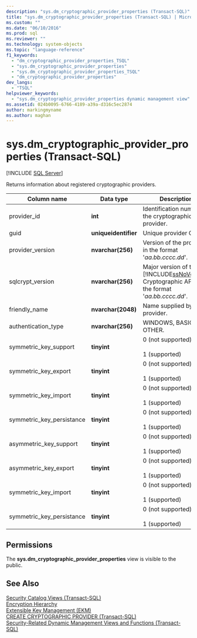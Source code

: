 ```yaml
---
description: "sys.dm_cryptographic_provider_properties (Transact-SQL)"
title: "sys.dm_cryptographic_provider_properties (Transact-SQL) | Microsoft Docs"
ms.custom: ""
ms.date: "06/10/2016"
ms.prod: sql
ms.reviewer: ""
ms.technology: system-objects
ms.topic: "language-reference"
f1_keywords: 
  - "dm_cryptographic_provider_properties_TSQL"
  - "sys.dm_cryptographic_provider_properties"
  - "sys.dm_cryptographic_provider_properties_TSQL"
  - "dm_cryptographic_provider_properties"
dev_langs: 
  - "TSQL"
helpviewer_keywords: 
  - "sys.dm_cryptographic_provider_properties dynamic management view"
ms.assetid: 024b0095-6766-4189-a39a-d316c5ec2874
author: markingmyname
ms.author: maghan
---
```

# sys.dm_cryptographic_provider_properties (Transact-SQL)
[!INCLUDE [SQL Server](../../includes/applies-to-version/sqlserver.md)]

  Returns information about registered cryptographic providers.  
  
 
|Column name|Data type|Description|  
|-----------------|---------------|-----------------|  
|provider_id|**int**|Identification number of the cryptographic provider.|  
|guid|**uniqueidentifier**|Unique provider GUID.|  
|provider_version|**nvarchar(256)**|Version of the provider in the format '*aa.bb.cccc.dd*'.|  
|sqlcrypt_version|**nvarchar(256)**|Major version of the [!INCLUDE[ssNoVersion](../../includes/ssnoversion-md.md)] Cryptographic API in the format '*aa.bb.cccc.dd*'.|  
|friendly_name|**nvarchar(2048)**|Name supplied by the provider.|  
|authentication_type|**nvarchar(256)**|WINDOWS, BASIC, or OTHER.|  
|symmetric_key_support|**tinyint**|0 (not supported)<br /><br /> 1 (supported)|  
|symmetric_key_export|**tinyint**|0 (not supported)<br /><br /> 1 (supported)|  
|symmetric_key_import|**tinyint**|0 (not supported)<br /><br /> 1 (supported)|  
|symmetric_key_persistance|**tinyint**|0 (not supported)<br /><br /> 1 (supported)|  
|asymmetric_key_support|**tinyint**|0 (not supported)<br /><br /> 1 (supported)|  
|asymmetric_key_export|**tinyint**|0 (not supported)<br /><br /> 1 (supported)|  
|symmetric_key_import|**tinyint**|0 (not supported)<br /><br /> 1 (supported)|  
|symmetric_key_persistance|**tinyint**|0 (not supported)<br /><br /> 1 (supported)|  
  
## Permissions  
 The **sys.dm_cryptographic_provider_properties** view is visible to the public.  
  
## See Also  
 [Security Catalog Views &#40;Transact-SQL&#41;](../../relational-databases/system-catalog-views/security-catalog-views-transact-sql.md)   
 [Encryption Hierarchy](../../relational-databases/security/encryption/encryption-hierarchy.md)   
 [Extensible Key Management &#40;EKM&#41;](../../relational-databases/security/encryption/extensible-key-management-ekm.md)   
 [CREATE CRYPTOGRAPHIC PROVIDER &#40;Transact-SQL&#41;](../../t-sql/statements/create-cryptographic-provider-transact-sql.md)   
 [Security-Related Dynamic Management Views and Functions &#40;Transact-SQL&#41;](../../relational-databases/system-dynamic-management-views/security-related-dynamic-management-views-and-functions-transact-sql.md)  
  
  
